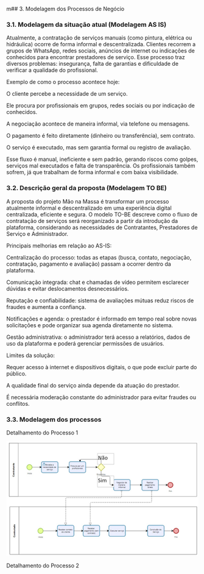 m## 3. Modelagem dos Processos de Negócio


### 3.1. Modelagem da situação atual (Modelagem AS IS)
Atualmente, a contratação de serviços manuais (como pintura, elétrica ou hidráulica) ocorre de forma informal e descentralizada. Clientes recorrem a grupos de WhatsApp, redes sociais, anúncios de internet ou indicações de conhecidos para encontrar prestadores de serviço. Esse processo traz diversos problemas: insegurança, falta de garantias e dificuldade de verificar a qualidade do profissional. 

Exemplo de como o processo acontece hoje: 

O cliente percebe a necessidade de um serviço. 

Ele procura por profissionais em grupos, redes sociais ou por indicação de conhecidos. 

A negociação acontece de maneira informal, via telefone ou mensagens. 

O pagamento é feito diretamente (dinheiro ou transferência), sem contrato. 

O serviço é executado, mas sem garantia formal ou registro de avaliação. 

Esse fluxo é manual, ineficiente e sem padrão, gerando riscos como golpes, serviços mal executados e falta de transparência. Os profissionais também sofrem, já que trabalham de forma informal e com baixa visibilidade. 

 

### 3.2. Descrição geral da proposta (Modelagem TO BE)

A proposta do projeto Mão na Massa é transformar um processo atualmente informal e descentralizado em uma experiência digital centralizada, eficiente e segura. O modelo TO-BE descreve como o fluxo de contratação de serviços será reorganizado a partir da introdução da plataforma, considerando as necessidades de Contratantes, Prestadores de Serviço e Administrador.

Principais melhorias em relação ao AS-IS:

Centralização do processo: todas as etapas (busca, contato, negociação, contratação, pagamento e avaliação) passam a ocorrer dentro da plataforma.


Comunicação integrada: chat e chamadas de vídeo permitem esclarecer dúvidas e evitar deslocamentos desnecessários.

Reputação e confiabilidade: sistema de avaliações mútuas reduz riscos de fraudes e aumenta a confiança.

Notificações e agenda: o prestador é informado em tempo real sobre novas solicitações e pode organizar sua agenda diretamente no sistema.

Gestão administrativa: o administrador terá acesso a relatórios, dados de uso da plataforma e poderá gerenciar permissões de usuários.

Limites da solução:

Requer acesso à internet e dispositivos digitais, o que pode excluir parte do público.

A qualidade final do serviço ainda depende da atuação do prestador.

É necessária moderação constante do administrador para evitar fraudes ou conflitos.


### 3.3. Modelagem dos processos

Detalhamento do Processo 1

![modelagem processo 1 e 2 .jpeg](images/modelagem%20processo%201%20e%202%20.jpeg)

Detalhamento do Processo 2
